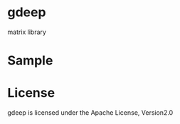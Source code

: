 # gdeep
matrix library

# Sample

# License

gdeep is licensed under the Apache License, Version2.0
